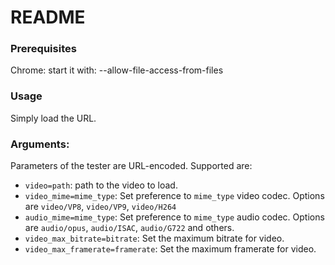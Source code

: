 README
======


### Prerequisites

Chrome: start it with: --allow-file-access-from-files

### Usage

Simply load the URL.


### Arguments:

Parameters of the tester are URL-encoded.
Supported are:

* `video=path`: path to the video to load.
* `video_mime=mime_type`: Set preference to `mime_type` video codec. Options are `video/VP8`, `video/VP9`, `video/H264`
* `audio_mime=mime_type`: Set preference to `mime_type` audio codec. Options are `audio/opus`, `audio/ISAC`, `audio/G722` and others.
* `video_max_bitrate=bitrate`: Set the maximum bitrate for video.
* `video_max_framerate=framerate`: Set the maximum framerate for video.

